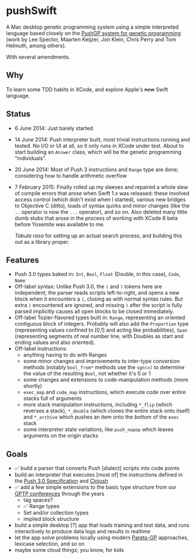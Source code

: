 pushSwift
=========
A Mac desktop genetic programming system using a simple interpreted language based closely on the [PushGP system for genetic programming](http://faculty.hampshire.edu/lspector/push.html) (work by Lee Spector, Maarten Keijzer, Jon Klein, Chris Perry and Tom Helmuth, among others).

With several amendments.

## Why

To learn some TDD habits in XCode, and explore Apple's ~~new~~ Swift language.

## Status

- 6 June 2014: Just barely started.
- 14 June 2014: Push interpreter built, most trivial instructions running and tested. No I/O or UI at all, so it only runs in XCode under test. About to start building an `Answer` class, which will be the genetic programming "individuals".
- 20 June 2014: Most of Push 3 instructions and `Range` type are done; considering how to handle arithmetic overflow
- 7 February 2015: Finally rolled up my sleeves and repaired a whole slew of compile errors that arose when Swift 1.x was released: these involved access control (which didn't exist when I started), various new bridges to Objective C (ditto), loads of syntax quirks and minor changes (like the `..` operator is now the `...` operator), and so on. Also deleted many little dumb stubs that arose in the process of working with XCode 6 beta before Yosemite was available to me.
  
  _Tabula rasa_ for setting up an actual search process, and building this out as a library proper.

## Features

- Push 3.0 types baked in: `Int`, `Bool`, `Float` (Double, in this case), `Code`, `Name`
- Off-label syntax: Unlike Push 3.0, the `(` and `)` tokens here are independent; the parser reads scripts left-to-right, and opens a new block when it encounters a `(`, closing as with normal syntax rules. But extra `)` encountered are ignored, and missing `)` after the script is fully parsed implicitly causes all open blocks to be closed immediately.
- Off-label Tozier-flavored types built in: `Range`, representing an oriented contiguous block of integers. Probably will also add the `Proportion` type (representing values confined to [0,1] and acting like probabilities), `Span` (representing segments of real number line, with Doubles as start and ending values and also oriented).
- Off-label instructions:
  - anything having to do with Ranges
  - some minor changes and improvements to inter-type conversion methods (notably `bool_from*` methods use the `sgn(x)` to determine the value of the resulting `Bool`, not whether it's 0 or 1
  - some changes and extensions to code-manipulation methods (more shortly)
  - `exec_map` and `code_map` instructions, which execute code over entire stacks full of arguments
  - more stack manipulation instructions, including `*_flip` (which reverses a stack), `*_double` (which clones the entire stack onto itself) and `*_archive` which pushes an item onto the _bottom_ of the `exec` stack
  - some interpreter state variations, like `push_nopop` which leaves arguments on the origin stacks

## Goals

- ✅ build a parser that converts Push [dialect] scripts into code points 
- build an interpreter that executes [most of] the instructions defined in the [Push 3.0 Specification](http://faculty.hampshire.edu/lspector/push3-description.html) and [Clojush](https://github.com/lspector/Clojush)
- ✅ add a few simple extensions to the basic type structure from our [GPTP conferences](http://vserver1.cscs.lsa.umich.edu/gptp-workshops/) through the years
  - tag spaces?
  - ✅ Range types
  - Set and/or collection types
  - implied block structure
- build a simple desktop [?] app that loads training and test data, and runs interactively to produce data logs and results in realtime
- let the app solve problems locally using modern [Pareto-GP](http://www.evolved-analytics.com/?q=technology/publications) approaches, lexicase selection, and so on
- maybe some cloud things; you know, for kids
